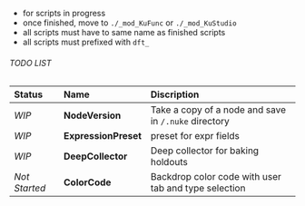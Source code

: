 - for scripts in progress
- once finished, move to `./_mod_KuFunc` or `./_mod_KuStudio`
- all scripts must have to same name as finished scripts
- all scripts must prefixed with `dft_`


###### TODO LIST
|Status|Name|Discription|
| :--- | :---- | :---- |
| *WIP* | **NodeVersion** | Take a copy of a node and save in `/.nuke` directory
| *WIP* | **ExpressionPreset** | preset for expr fields
| *WIP* | **DeepCollector** | Deep collector for baking holdouts
| *Not Started* | **ColorCode** | Backdrop color code with user tab and type selection

